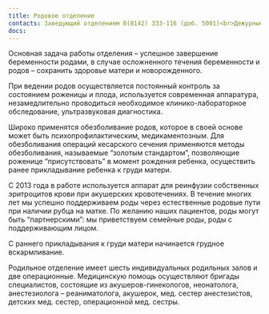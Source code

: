 ```yaml
---
title: Родовое отделение
contacts: Заведующий отделением 8(8142) 333-116 (доб. 5001)<br>Дежурные врачи 8(8142) 333-116 (доб. 5005)<br>Акушерский пост 8(8142) 333-116 (доб. 5025)
docs:
---
```


Основная задача работы отделения – успешное завершение беременности родами, в случае осложненного течения беременности и родов – сохранить здоровье матери и новорожденного.

При ведении родов осуществляется постоянный контроль за состоянием роженицы и плода, используется современная аппаратура, незамедлительно проводиться необходимое клинико-лабораторное обследование, ультразвуковая диагностика.

Широко применятся обезболивание родов, которое в своей основе может быть психопрофилактическим, медикаментозным. Для обезболивания операций кесарского сечения применяются методы обезболивания, называемые “золотым стандартом”, позволяющие роженице “присутствовать” в момент рождения ребенка, осуществить ранее прикладывание ребенка к груди матери.

С 2013 года в работе используется аппарат для реинфузии собственных эритроцитов крови при акушерских кровотечениях. В течение многих лет мы успешно поддерживаем роды через естественные родовые пути при наличии рубца на матке. По желанию наших пациентов, роды могут быть “партнерскими”: мы приветствуем семейные роды, роды с поддерживающим лицом.

С раннего прикладывания к груди матери начинается грудное вскармливание.

Родильное отделение имеет шесть индивидуальных родильных залов и две операционные. Медицинскую помощь осуществляют бригады специалистов, состоящие из акушеров-гинекологов, неонатолога, анестезиолога – реаниматолога, акушерок, мед. сестер анестезистов, детских мед. сестер, операционной мед. сестры.

